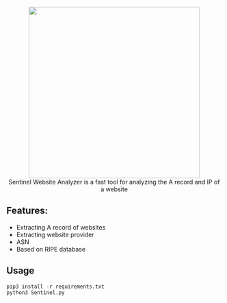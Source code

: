 <p align="center">
  <img src="https://github.com/N0x01X/Sentinel-Website-Analyzer/raw/master/sentinel.png" width="400" />
  <br/>
Sentinel Website Analyzer is a fast tool for analyzing the A record and IP of a website
</p>

## Features:
* Extracting A record of websites
* Extracting website provider
* ASN
* Based on RIPE database


## Usage

```
pip3 install -r requirements.txt
python3 Sentinel.py
```

